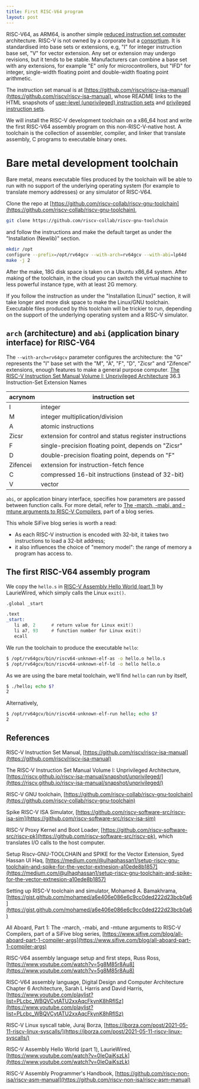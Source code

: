 ```yaml
---
title: First RISC-V64 program
layout: post
---
```


RISC-V64, as ARM64, is another simple [reduced instruction set computer](https://en.wikipedia.org/wiki/Reduced_instruction_set_computer) architecture. RISC-V is not owned by a corporate but a [consortium](https://riscv.org/). It is standardised into base sets or extensions, e.g, "I" for integer instruction base set, "V" for vector extension. Any set or extension may undergo revisions, but it tends to be stable. Manufacturers can combine a base set with any extensions, for example "E" only for microcontrollers, but "IFD" for integer, single-width floating point and double-width floating point arithmetic.

The instruction set manual is at [https://github.com/riscv/riscv-isa-manual](https://github.com/riscv/riscv-isa-manual), whose README links to the HTML snapshots of [user-level (unprivileged) instruction sets](https://riscv.github.io/riscv-isa-manual/snapshot/unprivileged/) and [privileged instruction sets](https://riscv.github.io/riscv-isa-manual/snapshot/privileged/).

We will install the RISC-V development toolchain on a x86_64 host and write the first RISC-V64 assembly program on this non-RISC-V-native host. A toolchain is the collection of assembler, compiler, and linker that translate assembly, C programs to executable binary ones.

# Bare metal development toolchain
Bare metal, means executable files produced by the toolchain will be able to run with no support of the underlying operating system (for example to translate memory addresses) or any simulator of RISC-V64.

Clone the repo at [https://github.com/riscv-collab/riscv-gnu-toolchain](https://github.com/riscv-collab/riscv-gnu-toolchain),

```sh
git clone https://github.com/riscv-collab/riscv-gnu-toolchain
```

and follow the instructions and make the default target as under the "Installation (Newlib)" section.

```sh
mkdir /opt
configure --prefix=/opt/rv64gcv --with-arch=rv64gcv --with-abi=lp64d
make -j 2
```

After the make, 18G disk space is taken on a Ubuntu x86_64 system. After making of the toolchain, in the cloud you can switch the virtual machine to less powerful instance type, with at least 2G memory.

If you follow the instruction as under the "Installation (Linux)" section, it will take longer and more disk space to make the Linux/GNU toolchain. Executable files produced by this toolchain will be trickier to run, depending on the support of the underlying operating system and a RISC-V simulator.

## `arch` (architecture) and `abi` (application binary interface) for RISC-V64
The `--with-arch=rv64gcv` parameter configures the architecture: the "G" represents the "I" base set with the "M", "A", "F", "D", "Zicsr" and "Zifencei" extensions, enough features to make a general purpose computer. [The RISC-V Instruction Set Manual Volume I: Unprivileged Architecture](https://riscv.github.io/riscv-isa-manual/snapshot/unprivileged/) 36.3 Instruction-Set Extension Names

| acrynom | instruction set |
| --------- | ------------------- |
|  I      | integer    |
|  M      | integer multiplication/division |
|  A      | atomic instructions |
| Zicsr   | extension for control and status register instructions |
|  F      | single-precision floating point, depends on "Zicsr" |
|  D      | double-precision floating point, depends on "F" |
| Zifencei | extension for instruction-fetch fence |
|  C      | compressed 16-bit instructions (instead of 32-bit) |
|  V      | vector      |

`abi`, or application binary interface, specifies how parameters are passed between function calls. For more detail, refer to [The -march, -mabi, and -mtune arguments to RISC-V Compilers](https://www.sifive.com/blog/all-aboard-part-1-compiler-args), part of a blog series.

This whole SiFive blog series is worth a read:

* As each RISC-V instruction is encoded with 32-bit, it takes two instructions to load a 32-bit address;
* it also influences the choice of "memory model": the range of memory a program has access to.

## The first RISC-V64 assembly program
We copy the `hello.s` in [RISC-V Assembly Hello World (part 1)](https://www.youtube.com/watch?v=0IeOaiKszLk) by LaurieWired, which simply calls the Linux `exit()`.

```asm
.global _start

.text
_start:
   li a0, 2      # return value for Linux exit()
   li a7, 93     # function number for Linux exit()
   ecall
```

We run the toolchain to produce the executable `hello`:

```sh
$ /opt/rv64gcv/bin/riscv64-unknown-elf-as -o hello.o hello.s
$ /opt/rv64gcv/bin/riscv64-unknown-elf-ld -o hello hello.o
```

As we are using the bare metal toolchain, we'll find `hello` can run by itself,

```sh
$ ./hello; echo $?
2
```

Alternatively,

```sh
$ /opt/rv64gcv/bin/riscv64-unknown-elf-run hello; echo $?
2
```

## References
RISC-V Instruction Set Manual, [https://github.com/riscv/riscv-isa-manual](https://github.com/riscv/riscv-isa-manual)

The RISC-V Instruction Set Manual Volume I: Unprivileged Architecture, [https://riscv.github.io/riscv-isa-manual/snapshot/unprivileged/](https://riscv.github.io/riscv-isa-manual/snapshot/unprivileged/)

RISC-V GNU toolchain, [https://github.com/riscv-collab/riscv-gnu-toolchain](https://github.com/riscv-collab/riscv-gnu-toolchain)

Spike RISC-V ISA Simulator, [https://github.com/riscv-software-src/riscv-isa-sim](https://github.com/riscv-software-src/riscv-isa-sim)

RISC-V Proxy Kernel and Boot Loader, [https://github.com/riscv-software-src/riscv-pk](https://github.com/riscv-software-src/riscv-pk), which translates I/O calls to the host computer.

Setup Riscv-GNU-TOOLCHAIN and SPIKE for the Vector Extension, Syed Hassan Ul Haq, [https://medium.com/@ulhaqhassan1/setup-riscv-gnu-toolchain-and-spike-for-the-vector-extnesion-a10ede8b1857](https://medium.com/@ulhaqhassan1/setup-riscv-gnu-toolchain-and-spike-for-the-vector-extnesion-a10ede8b1857)

Setting up RISC-V toolchain and simulator, Mohamed A. Bamakhrama, [https://gist.github.com/mohamed/a6e406e086e6c9cc0ded222d23bcb0a6](https://gist.github.com/mohamed/a6e406e086e6c9cc0ded222d23bcb0a6)

All Aboard, Part 1: The -march, -mabi, and -mtune arguments to RISC-V Compilers, part of a SiFive blog series, [https://www.sifive.com/blog/all-aboard-part-1-compiler-args](https://www.sifive.com/blog/all-aboard-part-1-compiler-args)

RISC-V64 assembly language setup and first steps, Russ Ross, [https://www.youtube.com/watch?v=5g8M85r8Au8](https://www.youtube.com/watch?v=5g8M85r8Au8)

RISC-V64 assembly language, Digital Design and Computer Architecture Chapter 6 Architecture, Sarah L Harris and David Harris, [https://www.youtube.com/playlist?list=PLcbc_WBQVCytATU2xxAqcFkynK8hRflSz](https://www.youtube.com/playlist?list=PLcbc_WBQVCytATU2xxAqcFkynK8hRflSz)

RISC-V Linux syscall table, Juraj Borza, [https://jborza.com/post/2021-05-11-riscv-linux-syscalls/](https://jborza.com/post/2021-05-11-riscv-linux-syscalls/)

RISC-V Assembly Hello World (part 1), LaurieWired, [https://www.youtube.com/watch?v=0IeOaiKszLk](https://www.youtube.com/watch?v=0IeOaiKszLk)

RISC-V Assembly Programmer's Handbook, [https://github.com/riscv-non-isa/riscv-asm-manual](https://github.com/riscv-non-isa/riscv-asm-manual)
